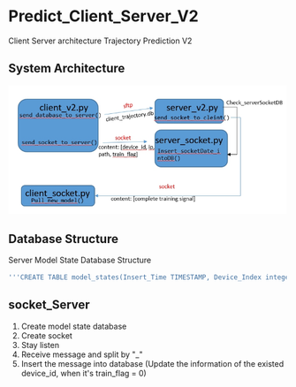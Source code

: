# Predict_Client_Server_V2
Client Server architecture Trajectory Prediction V2

## System Architecture
![image](https://github.com/Leoshiou/Predict_Client_Server_V2/blob/master/20200423_client-server_%E6%9E%B6%E6%A7%8B.jpg)

## Database Structure
Server Model State Database Structure
```sql
'''CREATE TABLE model_states(Insert_Time TIMESTAMP, Device_Index integer, Device_IP char(50), client_model_dir char(100), train_flag integer, PRIMARY KEY(Device_Index))'''
```

## socket_Server
1. Create model state database
2. Create socket
3. Stay listen
4. Receive message and split by "_"
5. Insert the message into database (Update the information of the existed device_id, when it's train_flag = 0)
